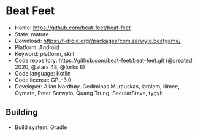 # Beat Feet

- Home: https://github.com/beat-feet/beat-feet
- State: mature
- Download: https://f-droid.org//packages/com.serwylo.beatgame/
- Platform: Android
- Keyword: platform, skill
- Code repository: https://github.com/beat-feet/beat-feet.git (@created 2020, @stars 48, @forks 8)
- Code language: Kotlin
- Code license: GPL-3.0
- Developer: Allan Nordhøy, Gediminas Murauskas, laralem, liimee, Oymate, Peter Serwylo, Quang Trung, SecularSteve, tygyh

## Building

- Build system: Gradle
